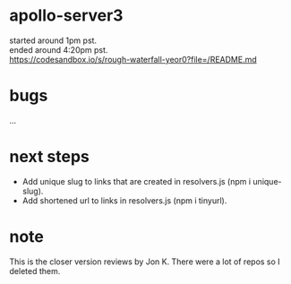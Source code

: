 # apollo-server3

started around 1pm pst.<br />
ended around 4:20pm pst.<br />
https://codesandbox.io/s/rough-waterfall-yeor0?file=/README.md

# bugs

...

# next steps

- Add unique slug to links that are created in resolvers.js (npm i unique-slug).
- Add shortened url to links in resolvers.js (npm i tinyurl).

# note

This is the closer version reviews by Jon K. There were a lot of repos so I deleted them.
